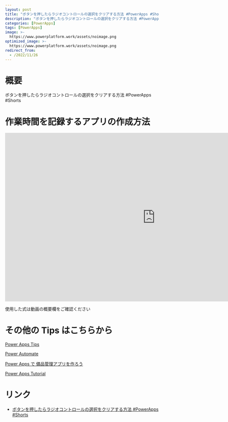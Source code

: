 ```yaml
---
layout: post
title: "ボタンを押したらラジオコントロールの選択をクリアする方法 #PowerApps #Shorts"
description: "ボタンを押したらラジオコントロールの選択をクリアする方法 #PowerApps #Shortsを動画で分かりやすく解説"
categories: [PowerApps]
tags: [PowerApps]
image: >-
  https://www.powerplatform.work/assets/noimage.png
optimized_image: >-
  https://www.powerplatform.work/assets/noimage.png
redirect_from:
  - /2022/11/26
---
```



#  概要

ボタンを押したらラジオコントロールの選択をクリアする方法 #PowerApps #Shorts


# 作業時間を記録するアプリの作成方法

<iframe width="983" height="553" src="https://www.youtube.com/embed/rPcEGPl0dzY" title="YouTube video player" frameborder="0" allow="accelerometer; autoplay; clipboard-write; encrypted-media; gyroscope; picture-in-picture" allowfullscreen></iframe>


使用した式は動画の概要欄をご確認ください


# その他の Tips はこちらから

[Power Apps Tips](https://www.youtube.com/watch?v=VrAQf3JQ7yM&list=PLVhFi1fb3DqakSLVMn22DDcySXh9jtzi- )


[Power Automate](https://www.youtube.com/watch?v=-YnJYT0ASEM&list=PLVhFi1fb3Dqbzic6GieqnLFgD3aTj-eHA)


[Power Apps で 備品管理アプリを作ろう](https://www.youtube.com/playlist?list=PLVhFi1fb3DqZM3HKb8Hea6XEL96990Fyn)


[Power Apps Tutorial](https://www.youtube.com/playlist?list=PLVhFi1fb3DqalxpL974VvAJvV4iWoSbe_)


# リンク


- [ボタンを押したらラジオコントロールの選択をクリアする方法 #PowerApps #Shorts](https://www.youtube.com/watch?v=rPcEGPl0dzY)

